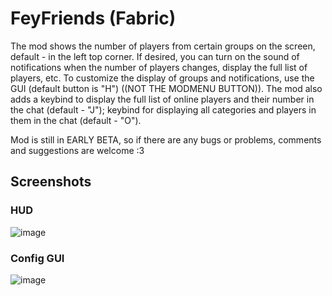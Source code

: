 # FeyFriends (Fabric)
The mod shows the number of players from certain groups on the screen, default - in the left top corner. If desired, you can turn on the sound of notifications when the number of players changes, display the full list of players, etc. To customize the display of groups and notifications, use the GUI (default button is "H") ((NOT THE MODMENU BUTTON)). The mod also adds a keybind to display the full list of online players and their number in the chat (default - "J"); keybind for displaying all categories and players in them in the chat (default - "O").

Mod is still in EARLY BETA, so if there are any bugs or problems, comments and suggestions are welcome :3

## Screenshots
### HUD
![image](https://user-images.githubusercontent.com/73577753/171232005-6e8f134c-1a89-4d71-ad89-8b3b0bc7f069.png)

### Config GUI
![image](https://user-images.githubusercontent.com/73577753/171231622-0d548e09-a4da-4971-95ff-39508301c55b.png)
